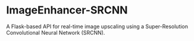 # ImageEnhancer-SRCNN
A Flask-based API for real-time image upscaling using a Super-Resolution Convolutional Neural Network (SRCNN).
